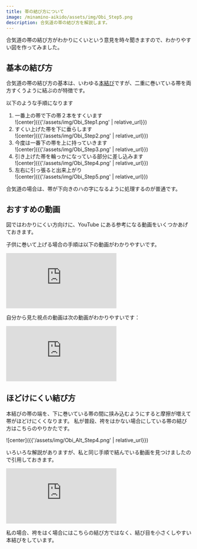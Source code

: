 ```yaml
---
title: 帯の結び方について
image: /minamino-aikido/assets/img/Obi_Step5.png
description: 合気道の帯の結び方を解説します。
---
```


合気道の帯の結び方がわかりにくいという意見を時々聞きますので、わかりやすい図を作ってみました。

## 基本の結び方

合気道の帯の結び方の基本は、いわゆる[本結び](https://ja.wikipedia.org/wiki/%E6%9C%AC%E7%B5%90%E3%81%B3)ですが、二重に巻いている帯を両方すくうように結ぶのが特徴です。

以下のような手順になります

1. 一番上の帯で下の帯２本をすくいます<br />
    ![center]({{'/assets/img/Obi_Step1.png' | relative_url}})
2. すくい上げた帯を下に垂らします<br />
    ![center]({{'/assets/img/Obi_Step2.png' | relative_url}})
3. 今度は一番下の帯を上に持っていきます<br />
    ![center]({{'/assets/img/Obi_Step3.png' | relative_url}})
4. 引き上げた帯を輪っかになっている部分に差し込みます<br />
    ![center]({{'/assets/img/Obi_Step4.png' | relative_url}})
5. 左右に引っ張ると出来上がり<br />
    ![center]({{'/assets/img/Obi_Step5.png' | relative_url}})

合気道の場合は、帯が下向きのハの字になるように処理するのが普通です。

## おすすめの動画

図ではわかりにくい方向けに、YouTube にある参考になる動画をいくつかあげておきます。

子供に巻いて上げる場合の手順は以下の動画がわかりやすいです。

<iframe class="youtube" src="https://www.youtube.com/embed/OjQt9FALJ5s" title="YouTube video player" frameborder="0" allow="accelerometer; autoplay; clipboard-write; encrypted-media; gyroscope; picture-in-picture" allowfullscreen></iframe>

自分から見た視点の動画は次の動画がわかりやすいです：

<iframe class="youtube" src="https://www.youtube.com/embed/kRnIJyOP3J4" title="YouTube video player" frameborder="0" allow="accelerometer; autoplay; clipboard-write; encrypted-media; gyroscope; picture-in-picture" allowfullscreen></iframe>

## ほどけにくい結び方

本結びの帯の端を、下に巻いている帯の間に挟み込むようにすると摩擦が増えて帯がほどけにくくなります。
私が普段、袴をはかない場合にしている帯の結び方はこちらのやりかたです。

![center]({{'/assets/img/Obi_Alt_Step4.png' | relative_url}})

いろいろな解説がありますが、私と同じ手順で結んでいる動画を見つけましたので引用しておきます。

<iframe class="youtube" src="https://www.youtube.com/embed/LhpSPALRXkg" title="YouTube video player" frameborder="0" allow="accelerometer; autoplay; clipboard-write; encrypted-media; gyroscope; picture-in-picture" allowfullscreen></iframe>

私の場合、袴をはく場合にはこちらの結び方ではなく、結び目を小さくしやすい本結びをしています。

